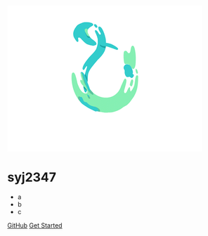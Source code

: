 ![logo](_media/test.gif)

# syj2347

- a
- b
- c

<!-- > 一个神奇的文档网站生成器。

- 简单、轻便 (压缩后 ~21kB)
- 无需生成 html 文件
- 众多主题 -->

[GitHub](https://github.com/syj2347)
[Get Started](/README.md)
